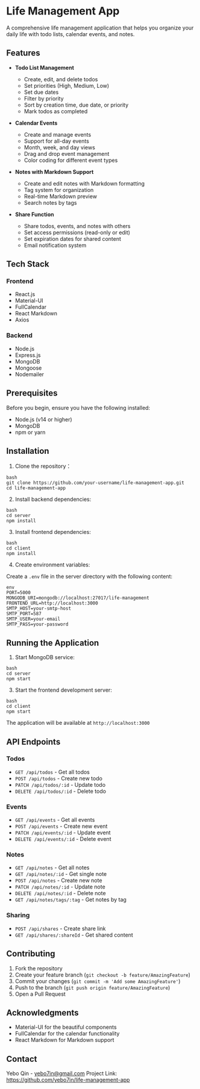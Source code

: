 # Life Management App

A comprehensive life management application that helps you organize your daily life with todo lists, calendar events, and notes.

## Features

- **Todo List Management**
  - Create, edit, and delete todos
  - Set priorities (High, Medium, Low)
  - Set due dates
  - Filter by priority
  - Sort by creation time, due date, or priority
  - Mark todos as completed

- **Calendar Events**
  - Create and manage events
  - Support for all-day events
  - Month, week, and day views
  - Drag and drop event management
  - Color coding for different event types

- **Notes with Markdown Support**
  - Create and edit notes with Markdown formatting
  - Tag system for organization
  - Real-time Markdown preview
  - Search notes by tags

- **Share Function**
  - Share todos, events, and notes with others
  - Set access permissions (read-only or edit)
  - Set expiration dates for shared content
  - Email notification system

## Tech Stack

### Frontend
- React.js
- Material-UI
- FullCalendar
- React Markdown
- Axios

### Backend
- Node.js
- Express.js
- MongoDB
- Mongoose
- Nodemailer

## Prerequisites

Before you begin, ensure you have the following installed:
- Node.js (v14 or higher)
- MongoDB
- npm or yarn

## Installation

1. Clone the repository：
```
bash
git clone https://github.com/your-username/life-management-app.git
cd life-management-app
```
2. Install backend dependencies:
```
bash
cd server
npm install
```
3. Install frontend dependencies:
```
bash
cd client
npm install
```
4. Create environment variables:

Create a `.env` file in the server directory with the following content:
```
env
PORT=5000
MONGODB_URI=mongodb://localhost:27017/life-management
FRONTEND_URL=http://localhost:3000
SMTP_HOST=your-smtp-host
SMTP_PORT=587
SMTP_USER=your-email
SMTP_PASS=your-password
```
## Running the Application

1. Start MongoDB service:
```
bash
cd server
npm start
```
3. Start the frontend development server:
```
bash
cd client
npm start
```
The application will be available at `http://localhost:3000`

## API Endpoints

### Todos
- `GET /api/todos` - Get all todos
- `POST /api/todos` - Create new todo
- `PATCH /api/todos/:id` - Update todo
- `DELETE /api/todos/:id` - Delete todo

### Events
- `GET /api/events` - Get all events
- `POST /api/events` - Create new event
- `PATCH /api/events/:id` - Update event
- `DELETE /api/events/:id` - Delete event

### Notes
- `GET /api/notes` - Get all notes
- `GET /api/notes/:id` - Get single note
- `POST /api/notes` - Create new note
- `PATCH /api/notes/:id` - Update note
- `DELETE /api/notes/:id` - Delete note
- `GET /api/notes/tags/:tag` - Get notes by tag

### Sharing
- `POST /api/shares` - Create share link
- `GET /api/shares/:shareId` - Get shared content

## Contributing

1. Fork the repository
2. Create your feature branch (`git checkout -b feature/AmazingFeature`)
3. Commit your changes (`git commit -m 'Add some AmazingFeature'`)
4. Push to the branch (`git push origin feature/AmazingFeature`)
5. Open a Pull Request

## Acknowledgments

- Material-UI for the beautiful components
- FullCalendar for the calendar functionality
- React Markdown for Markdown support

## Contact

Yebo Qin - yebo7in@gmail.com
Project Link: https://github.com/yebo7in/life-management-app
